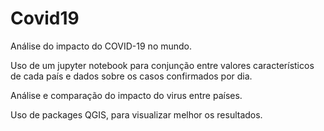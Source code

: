# Covid19
Análise do impacto do COVID-19 no mundo.

Uso de um jupyter notebook para conjunção entre valores característicos de cada país e dados sobre os casos confirmados por dia.

Análise e comparação do impacto do virus entre países.

Uso de packages QGIS, para visualizar melhor os resultados.
